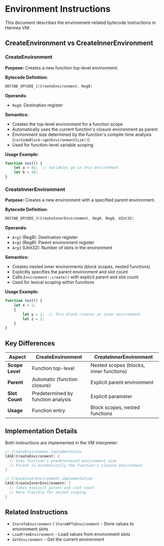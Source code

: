 # Environment Instructions

This document describes the environment-related bytecode instructions in Hermes VM.

## CreateEnvironment vs CreateInnerEnvironment

### CreateEnvironment

**Purpose:** Creates a new function top-level environment.

**Bytecode Definition:**
```cpp
DEFINE_OPCODE_1(CreateEnvironment, Reg8)
```

**Operands:**
- `Reg8`: Destination register

**Semantics:**
- Creates the top-level environment for a function scope
- Automatically uses the current function's closure environment as parent
- Environment size determined by the function's compile-time analysis (`curCodeBlock->getEnvironmentSize()`)
- Used for function-level variable scoping

**Usage Example:**
```javascript
function test() {
    let a = 42;  // Variables go in this environment
    let b = 10;
}
```

### CreateInnerEnvironment

**Purpose:** Creates a new environment with a specified parent environment.

**Bytecode Definition:**
```cpp
DEFINE_OPCODE_3(CreateInnerEnvironment, Reg8, Reg8, UInt32)
```

**Operands:**
- `Arg1` (Reg8): Destination register
- `Arg2` (Reg8): Parent environment register
- `Arg3` (UInt32): Number of slots in the environment

**Semantics:**
- Creates nested inner environments (block scopes, nested functions)
- Explicitly specifies the parent environment and slot count
- Calls `Environment::create()` with explicit parent and slot count
- Used for lexical scoping within functions

**Usage Example:**
```javascript
function test() {
    let x = 1;
    {
        let y = 2;  // This block creates an inner environment
        let z = 3;
    }
}
```

## Key Differences

| Aspect | CreateEnvironment | CreateInnerEnvironment |
|--------|------------------|----------------------|
| **Scope Level** | Function top-level | Nested scopes (blocks, inner functions) |
| **Parent** | Automatic (function closure) | Explicit parent environment |
| **Slot Count** | Predetermined by function analysis | Explicit parameter |
| **Usage** | Function entry | Block scopes, nested functions |

## Implementation Details

Both instructions are implemented in the VM interpreter:

```cpp
// CreateEnvironment implementation
CASE(CreateEnvironment) {
  // Uses function's predetermined environment size
  // Parent is automatically the function's closure environment
}

// CreateInnerEnvironment implementation  
CASE(CreateInnerEnvironment) {
  // Takes explicit parent and slot count
  // More flexible for nested scoping
}
```

## Related Instructions

- `StoreToEnvironment` / `StoreNPToEnvironment` - Store values to environment slots
- `LoadFromEnvironment` - Load values from environment slots
- `GetEnvironment` - Get the current environment